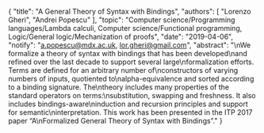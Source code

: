 {
    "title": "A General Theory of Syntax with Bindings",
    "authors": [
        "Lorenzo Gheri",
        "Andrei Popescu"
    ],
    "topic": "Computer science/Programming languages/Lambda calculi, Computer science/Functional programming, Logic/General logic/Mechanization of proofs",
    "date": "2019-04-06",
    "notify": "a.popescu@mdx.ac.uk, lor.gheri@gmail.com",
    "abstract": "\nWe formalize a theory of syntax with bindings that has been developed\nand refined over the last decade to support several large\nformalization efforts. Terms are defined for an arbitrary number of\nconstructors of varying numbers of inputs, quotiented to\nalpha-equivalence and sorted according to a binding signature. The\ntheory includes many properties of the standard operators on terms:\nsubstitution, swapping and freshness. It also includes bindings-aware\ninduction and recursion principles and support for semantic\ninterpretation. This work has been presented in the ITP 2017 paper “A\nFormalized General Theory of Syntax with Bindings”."
}